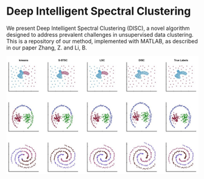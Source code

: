 # Deep Intelligent Spectral Clustering
We present Deep Intelligent Spectral Clustering (DISC), a novel algorithm designed to address prevalent challenges in unsupervised data clustering. This is a repository of our method, implemented with MATLAB, as described in our paper Zhang, Z. and Li, B.

<!--![COIL20 data set](https://www.cs.columbia.edu/CAVE/software/softlib/gif/20objects.jpg) -->


![2D example](Figs/2D_Compared.jpg)
